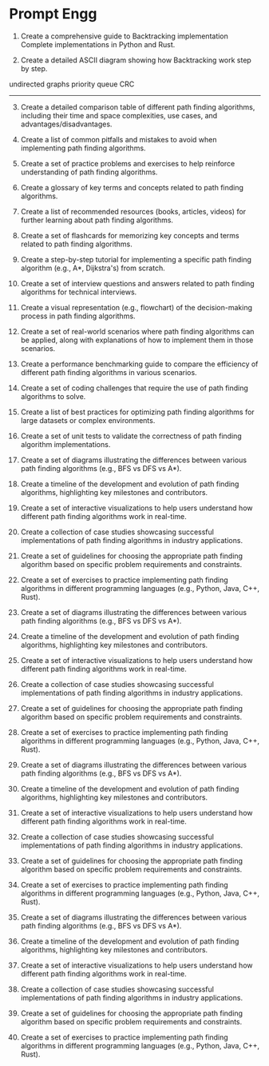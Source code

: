 # Prompt Engg

1. Create a comprehensive guide to Backtracking implementation Complete implementations in Python and Rust.

2. Create a detailed ASCII diagram showing how Backtracking work step by step.


undirected graphs
priority queue
CRC

------------------------

3. Create a detailed comparison table of different path finding algorithms, including their time and space complexities, use cases, and advantages/disadvantages.

4. Create a list of common pitfalls and mistakes to avoid when implementing path finding algorithms.

5. Create a set of practice problems and exercises to help reinforce understanding of path finding algorithms.

6. Create a glossary of key terms and concepts related to path finding algorithms.

7. Create a list of recommended resources (books, articles, videos) for further learning about path finding algorithms.

8. Create a set of flashcards for memorizing key concepts and terms related to path finding algorithms.

9. Create a step-by-step tutorial for implementing a specific path finding algorithm (e.g., A*, Dijkstra's) from scratch.

10. Create a set of interview questions and answers related to path finding algorithms for technical interviews.

11. Create a visual representation (e.g., flowchart) of the decision-making process in path finding algorithms.

12. Create a set of real-world scenarios where path finding algorithms can be applied, along with explanations of how to implement them in those scenarios.

13. Create a performance benchmarking guide to compare the efficiency of different path finding algorithms in various scenarios.

14. Create a set of coding challenges that require the use of path finding algorithms to solve.

15. Create a list of best practices for optimizing path finding algorithms for large datasets or complex environments.

16. Create a set of unit tests to validate the correctness of path finding algorithm implementations.

17. Create a set of diagrams illustrating the differences between various path finding algorithms (e.g., BFS vs DFS vs A*).

18. Create a timeline of the development and evolution of path finding algorithms, highlighting key milestones and contributors.

19. Create a set of interactive visualizations to help users understand how different path finding algorithms work in real-time.

20. Create a collection of case studies showcasing successful implementations of path finding algorithms in industry applications.

21. Create a set of guidelines for choosing the appropriate path finding algorithm based on specific problem requirements and constraints.

22. Create a set of exercises to practice implementing path finding algorithms in different programming languages (e.g., Python, Java, C++, Rust).

23. Create a set of diagrams illustrating the differences between various path finding algorithms (e.g., BFS vs DFS vs A*).

24. Create a timeline of the development and evolution of path finding algorithms, highlighting key milestones and contributors.

25. Create a set of interactive visualizations to help users understand how different path finding algorithms work in real-time.

26. Create a collection of case studies showcasing successful implementations of path finding algorithms in industry applications.

27. Create a set of guidelines for choosing the appropriate path finding algorithm based on specific problem requirements and constraints.

28. Create a set of exercises to practice implementing path finding algorithms in different programming languages (e.g., Python, Java, C++, Rust).

29. Create a set of diagrams illustrating the differences between various path finding algorithms (e.g., BFS vs DFS vs A*).

30. Create a timeline of the development and evolution of path finding algorithms, highlighting key milestones and contributors.

31. Create a set of interactive visualizations to help users understand how different path finding algorithms work in real-time.

32. Create a collection of case studies showcasing successful implementations of path finding algorithms in industry applications.

33. Create a set of guidelines for choosing the appropriate path finding algorithm based on specific problem requirements and constraints.

34. Create a set of exercises to practice implementing path finding algorithms in different programming languages (e.g., Python, Java, C++, Rust).

35. Create a set of diagrams illustrating the differences between various path finding algorithms (e.g., BFS vs DFS vs A*).

36. Create a timeline of the development and evolution of path finding algorithms, highlighting key milestones and contributors.

37. Create a set of interactive visualizations to help users understand how different path finding algorithms work in real-time.

38. Create a collection of case studies showcasing successful implementations of path finding algorithms in industry applications.

39. Create a set of guidelines for choosing the appropriate path finding algorithm based on specific problem requirements and constraints.

40. Create a set of exercises to practice implementing path finding algorithms in different programming languages (e.g., Python, Java, C++, Rust).
